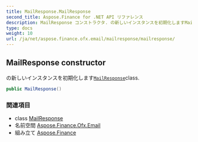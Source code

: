 ```yaml
---
title: MailResponse.MailResponse
second_title: Aspose.Finance for .NET API リファレンス
description: MailResponse コンストラクタ. の新しいインスタンスを初期化しますMailResponseclass.
type: docs
weight: 10
url: /ja/net/aspose.finance.ofx.email/mailresponse/mailresponse/
---
```

## MailResponse constructor

の新しいインスタンスを初期化します[`MailResponse`](../)class.

```csharp
public MailResponse()
```

### 関連項目

* class [MailResponse](../)
* 名前空間 [Aspose.Finance.Ofx.Email](../../mailresponse/)
* 組み立て [Aspose.Finance](../../../)


